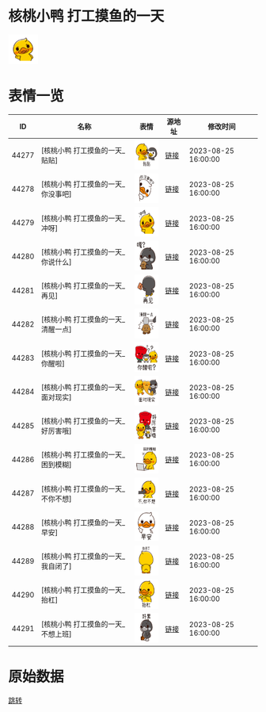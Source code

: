 # 核桃小鸭 打工摸鱼的一天

<img src="./cover.png" height="60" alt="cover" />

# 表情一览

|ID|名称|表情|源地址|修改时间|
|----|----|----|----|----|
|44277|[核桃小鸭 打工摸鱼的一天_贴贴]|<img src="./pic/044277_%5B核桃小鸭 打工摸鱼的一天_贴贴%5D.png" height="60" alt="贴贴"/>|[链接](https://i0.hdslb.com/bfs/garb/432dd0f9c11e202fa4ece45cfd696a8b2eebd9f0.png)|2023-08-25 16:00:00|
|44278|[核桃小鸭 打工摸鱼的一天_你没事吧]|<img src="./pic/044278_%5B核桃小鸭 打工摸鱼的一天_你没事吧%5D.png" height="60" alt="你没事吧"/>|[链接](https://i0.hdslb.com/bfs/garb/ee342c336b1391a51a8c1a751e23b0668d61306f.png)|2023-08-25 16:00:00|
|44279|[核桃小鸭 打工摸鱼的一天_冲呀]|<img src="./pic/044279_%5B核桃小鸭 打工摸鱼的一天_冲呀%5D.png" height="60" alt="冲呀"/>|[链接](https://i0.hdslb.com/bfs/garb/12c9e2e5bfecf6b4585114fff252815e0235ce6f.png)|2023-08-25 16:00:00|
|44280|[核桃小鸭 打工摸鱼的一天_你说什么]|<img src="./pic/044280_%5B核桃小鸭 打工摸鱼的一天_你说什么%5D.png" height="60" alt="你说什么"/>|[链接](https://i0.hdslb.com/bfs/garb/4c2b1575c01be7491eaebb385402d87774c86793.png)|2023-08-25 16:00:00|
|44281|[核桃小鸭 打工摸鱼的一天_再见]|<img src="./pic/044281_%5B核桃小鸭 打工摸鱼的一天_再见%5D.png" height="60" alt="再见"/>|[链接](https://i0.hdslb.com/bfs/garb/2ee4b45f73744c5901082571d5fa881e05cc9560.png)|2023-08-25 16:00:00|
|44282|[核桃小鸭 打工摸鱼的一天_清醒一点]|<img src="./pic/044282_%5B核桃小鸭 打工摸鱼的一天_清醒一点%5D.png" height="60" alt="清醒一点"/>|[链接](https://i0.hdslb.com/bfs/garb/1dd7e026f9564eb1ade031fda4c441c0d8fe6103.png)|2023-08-25 16:00:00|
|44283|[核桃小鸭 打工摸鱼的一天_你醒啦]|<img src="./pic/044283_%5B核桃小鸭 打工摸鱼的一天_你醒啦%5D.png" height="60" alt="你醒啦"/>|[链接](https://i0.hdslb.com/bfs/garb/9c9da13b5e4ff18c35b71fe5a4cd6c3c4c130db1.png)|2023-08-25 16:00:00|
|44284|[核桃小鸭 打工摸鱼的一天_面对现实]|<img src="./pic/044284_%5B核桃小鸭 打工摸鱼的一天_面对现实%5D.png" height="60" alt="面对现实"/>|[链接](https://i0.hdslb.com/bfs/garb/28bb32b9d232875c039536c31dcca1302917c3c8.png)|2023-08-25 16:00:00|
|44285|[核桃小鸭 打工摸鱼的一天_好厉害哦]|<img src="./pic/044285_%5B核桃小鸭 打工摸鱼的一天_好厉害哦%5D.png" height="60" alt="好厉害哦"/>|[链接](https://i0.hdslb.com/bfs/garb/7f81069d5fd9a1993e49c8505b70a537de932907.png)|2023-08-25 16:00:00|
|44286|[核桃小鸭 打工摸鱼的一天_困到模糊]|<img src="./pic/044286_%5B核桃小鸭 打工摸鱼的一天_困到模糊%5D.png" height="60" alt="困到模糊"/>|[链接](https://i0.hdslb.com/bfs/garb/31f1371aa2d81e7a2ed3aaf9f4fb099e0a53a6cb.png)|2023-08-25 16:00:00|
|44287|[核桃小鸭 打工摸鱼的一天_不你不想]|<img src="./pic/044287_%5B核桃小鸭 打工摸鱼的一天_不你不想%5D.png" height="60" alt="不你不想"/>|[链接](https://i0.hdslb.com/bfs/garb/69c2cdb448236bf021adfa5c97b476e8368a3ac0.png)|2023-08-25 16:00:00|
|44288|[核桃小鸭 打工摸鱼的一天_早安]|<img src="./pic/044288_%5B核桃小鸭 打工摸鱼的一天_早安%5D.png" height="60" alt="早安"/>|[链接](https://i0.hdslb.com/bfs/garb/7ad93d5f3be51021b4fc59122d0072750c80f4a9.png)|2023-08-25 16:00:00|
|44289|[核桃小鸭 打工摸鱼的一天_我自闭了]|<img src="./pic/044289_%5B核桃小鸭 打工摸鱼的一天_我自闭了%5D.png" height="60" alt="我自闭了"/>|[链接](https://i0.hdslb.com/bfs/garb/af4c7f034fa8fb9ebf526df2ddf5043f0a7dca01.png)|2023-08-25 16:00:00|
|44290|[核桃小鸭 打工摸鱼的一天_抬杠]|<img src="./pic/044290_%5B核桃小鸭 打工摸鱼的一天_抬杠%5D.png" height="60" alt="抬杠"/>|[链接](https://i0.hdslb.com/bfs/garb/fb9989ce96cd698cef19aa38dbf92023faeb345b.png)|2023-08-25 16:00:00|
|44291|[核桃小鸭 打工摸鱼的一天_不想上班]|<img src="./pic/044291_%5B核桃小鸭 打工摸鱼的一天_不想上班%5D.png" height="60" alt="不想上班"/>|[链接](https://i0.hdslb.com/bfs/garb/a6a542485598d54057f22a320a0c4f52413e0d95.png)|2023-08-25 16:00:00|

# 原始数据

[跳转](./raw.json)

